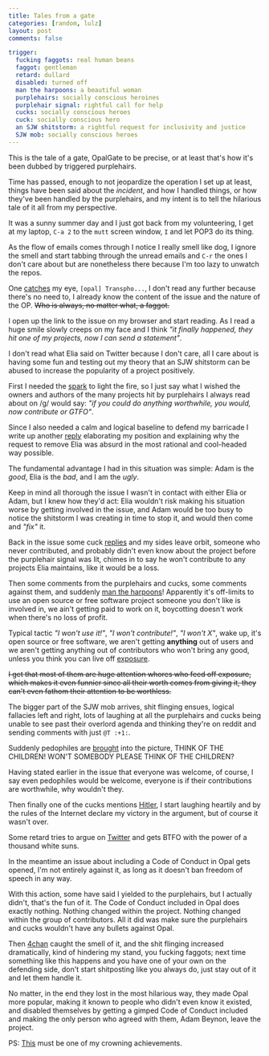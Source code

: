 ```yaml
---
title: Tales from a gate
categories: [random, lulz]
layout: post
comments: false

trigger:
  fucking faggots: real human beans
  faggot: gentleman
  retard: dullard
  disabled: turned off
  man the harpoons: a beautiful woman
  purplehairs: socially conscious heroines
  purplehair signal: rightful call for help
  cucks: socially conscious heroes
  cuck: socially conscious hero
  an SJW shitstorm: a rightful request for inclusivity and justice
  SJW mob: socially conscious heroes
---
```


This is the tale of a gate, OpalGate to be precise, or at least that's how it's
been dubbed by triggered purplehairs.

Time has passed, enough to not jeopardize the operation I set up at least,
things have been said about the *incident*, and how I handled things, or how
they've been handled by the purplehairs, and my intent is to tell the hilarious
tale of it all from my perspective.

It was a sunny summer day and I just got back from my volunteering, I get at my
laptop, `C-a 2` to the `mutt` screen window, `I` and let POP3 do its thing.

As the flow of emails comes through I notice I really smell like dog, I ignore
the smell and start tabbing through the unread emails and `C-r` the ones I
don't care about but are nonetheless there because I'm too lazy to unwatch the
repos.

One [catches][0] my eye, `[opal] Transpho...`, I don't read any further because
there's no need to, I already know the content of the issue and the nature of
the OP. ~~Who is always, no matter what, a faggot.~~

I open up the link to the issue on my browser and start reading. As I read a
huge smile slowly creeps on my face and I think *"it finally happened, they hit
one of my projects, now I can send a statement"*.

I don't read what Elia said on Twitter because I don't care, all I care about
is having some fun and testing out my theory that an SJW shitstorm can be
abused to increase the popularity of a project positively.

First I needed the [spark][1] to light the fire, so I just say what I wished
the owners and authors of the many projects hit by purplehairs I always read
about on /g/ would say: *"if you could do anything worthwhile, you would, now
contribute or GTFO"*.

Since I also needed a calm and logical baseline to defend my barricade I write
up another [reply][2] elaborating my position and explaining why the request to
remove Elia was absurd in the most rational and cool-headed way possible.

The fundamental advantage I had in this situation was simple: Adam is the
*good*, Elia is the *bad*, and I am the *ugly*.

Keep in mind all thorough the issue I wasn't in contact with either Elia or
Adam, but I knew how they'd act: Elia wouldn't risk making his situation worse
by getting involved in the issue, and Adam would be too busy to notice the
shitstorm I was creating in time to stop it, and would then come and *"fix"*
it.

Back in the issue some cuck [replies][3] and my sides leave orbit, someone who
never contributed, and probably didn't even know about the project before the
purplehair signal was lit, chimes in to say he won't contribute to any projects
Elia maintains, like it would be a loss.

Then some comments from the purplehairs and cucks, some comments against them,
and suddenly [man the harpoons][4]! Apparently it's off-limits to use an open
source or free software project someone you don't like is involved in, we ain't
getting paid to work on it, boycotting doesn't work when there's no loss of
profit.

Typical tactic *"I won't use it!"*, *"I won't contribute!"*, *"I won't X"*,
wake up, it's open source or free software, we aren't getting **anything** out
of users and we aren't getting anything out of contributors who won't bring any
good, unless you think you can live off [exposure][5].

~~I get that most of them are huge attention whores who feed off exposure,
which makes it even funnier since all their worth comes from giving it, they can't
even fathom their attention to be worthless.~~

The bigger part of the SJW mob arrives, shit flinging ensues, logical fallacies
left and right, lots of laughing at all the purplehairs and cucks being unable
to see past their overlord agenda and thinking they're on reddit and sending
comments with just `@T :+1:`.

Suddenly pedophiles are [brought][6] into the picture, THINK OF THE CHILDREN!
WON'T SOMEBODY PLEASE THINK OF THE CHILDREN?

Having stated earlier in the issue that everyone was welcome, of course, I say
even pedophiles would be welcome, everyone is if their contributions are
worthwhile, why wouldn't they.

Then finally one of the cucks mentions [Hitler][7], I start laughing heartily
and by the rules of the Internet declare my victory in the argument, but of
course it wasn't over.

Some retard tries to argue on [Twitter][8] and gets BTFO with the power of a
thousand white suns.

In the meantime an issue about including a Code of Conduct in Opal gets opened,
I'm not entirely against it, as long as it doesn't ban freedom of speech in any
way.

With this action, some have said I yielded to the purplehairs, but I actually
didn't, that's the fun of it. The Code of Conduct included in Opal does exactly
nothing. Nothing changed within the project. Nothing changed within the group
of contributors. All it did was make sure the purplehairs and cucks wouldn't
have any bullets against Opal.

Then [4chan][9] caught the smell of it, and the shit flinging increased
dramatically, kind of hindering my stand, you fucking faggots; next time
something like this happens and you have one of your own on the defending side,
don't start shitposting like you always do, just stay out of it and let them
handle it.

No matter, in the end they lost in the most hilarious way, they made Opal more
popular, making it known to people who didn't even know it existed, and
disabled themselves by getting a gimped Code of Conduct included and making the
only person who agreed with them, Adam Beynon, leave the project.

PS: [This][10] must be one of my crowning achievements.

[0]: https://web.archive.org/web/20151208143727/https://github.com/opal/opal/issues/941
[1]: https://web.archive.org/web/20151208143727/https://github.com/opal/opal/issues/941#issuecomment-113219234
[2]: https://web.archive.org/web/20151208143727/https://github.com/opal/opal/issues/941#issuecomment-113220126
[3]: https://web.archive.org/web/20151208143727/https://github.com/opal/opal/issues/941#issuecomment-113220949
[4]: https://web.archive.org/web/20151208143727/https://github.com/opal/opal/issues/941#issuecomment-113222789
[5]: http://theoatmeal.com/comics/exposure
[6]: https://web.archive.org/web/20151208143727/https://github.com/opal/opal/issues/941#issuecomment-113235086
[7]: https://web.archive.org/web/20151208143727/https://github.com/opal/opal/issues/941#issuecomment-113254374
[8]: https://web.archive.org/web/20160109005609/https://twitter.com/meh99/status/611978663991640064
[9]: https://archive.rebeccablacktech.com/g/?task=search2&ghost=yes&search_text=opal&search_subject=&search_username=&search_tripcode=&search_email=&search_filename=&search_datefrom=&search_dateto=&search_media_hash=&search_op=op&search_del=dontcare&search_int=dontcare&search_ord=new&search_capcode=all&search_res=post
[10]: https://web.archive.org/web/20150907015652/http://geekfeminism.wikia.com/wiki/OpalGate_incident

